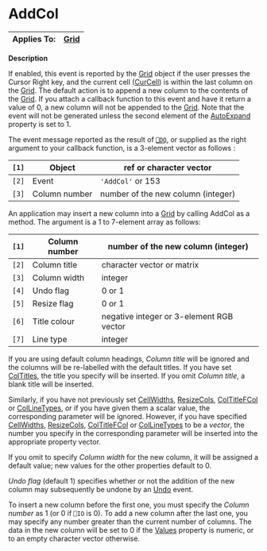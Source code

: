




<h1 class="heading"><span class="name">AddCol</span></h1>

| Applies To: | [Grid](./grid.md) |
| --- | ---  |


**Description**


If enabled, this event is reported by the [Grid](./grid.md) object if the user presses the Cursor Right key, and the current cell ([CurCell](./curcell.md)) is within the last column on the [Grid](./grid.md). The default action is to append a new column to the contents of the [Grid](./grid.md). If you attach a callback function to this event and have it return a value of 0, a new column will not be appended to the [Grid](./grid.md). Note that the event will not be generated unless the second element of the [AutoExpand](./autoexpand.md) property is set to 1.




The event message reported as the result of [`⎕DQ`](../../Language/System%20Functions/dq.htm), or supplied as the right argument to your callback function, is a 3-element vector as follows :


| `[1]` | Object | ref or character vector |
| --- | --- | ---  |
| `[2]` | Event | `'AddCol'` or 153 |
| `[3]` | Column number | number of the new column (integer) |




An application may insert a new column into a [Grid](./grid.md) by calling 
      AddCol as a method. The argument is a 1 to 7-element array as 
      follows:


| `[1]` | Column number | number of the new column (integer) |
| --- | --- | ---  |
| `[2]` | Column title | character vector or matrix |
| `[3]` | Column width | integer |
| `[4]` | Undo flag | 0 or 1 |
| `[5]` | Resize flag | 0 or 1 |
| `[6]` | Title colour | negative integer or 3-element RGB vector |
| `[7]` | Line type | integer |



If you are using default column headings, *Column title* will be ignored and the columns will be re-labelled with the default titles. If you have set [ColTitles](./coltitles.md), the title you specify will be inserted. If you omit *Column title*, a blank title will be inserted.


Similarly, if you have not previously set [CellWidths](./cellwidths.md), [ResizeCols](./resizecols.md), [ColTitleFCol](./coltitlefcol.md) or [ColLineTypes](./collinetypes.md), or if you have given them a scalar value, the corresponding parameter will be ignored. However, if you have specified [CellWidths](./cellwidths.md), [ResizeCols](./resizecols.md), [ColTitleFCol](./coltitlefcol.md) or [ColLineTypes](./collinetypes.md) to be a *vector*, the number you specify in the corresponding parameter will be inserted into the appropriate property vector.


If you omit to specify *Column width* for the new column, it will be assigned a default value; new values for the other properties default to 0.


*Undo flag* (default 1) specifies whether or not the addition of the new column may subsequently be undone by an [Undo](./undo.md) event.


To insert a new column before the first one, you must specify the *Column number* as 1 (or 0 if `⎕IO` is 0). To add a new column after the last one, you may specify any number greater than the current number of columns. The data in the new column will be set to 0 if the [Values](./values.md) property is numeric, or to an empty character vector otherwise.


